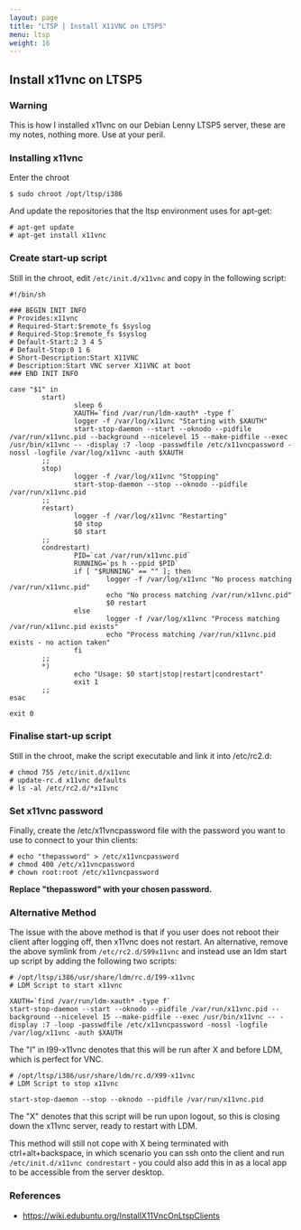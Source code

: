 ```yaml
---
layout: page
title: "LTSP | Install X11VNC on LTSP5"
menu: ltsp
weight: 16
---
```


## Install x11vnc on LTSP5

### Warning

This is how I installed x11vnc on our Debian Lenny LTSP5 server, these are my notes, nothing more.  Use at your peril.

### Installing x11vnc

Enter the chroot

    $ sudo chroot /opt/ltsp/i386

And update the repositories that the ltsp environment uses for apt-get:

    # apt-get update
    # apt-get install x11vnc

### Create start-up script

Still in the chroot, edit `/etc/init.d/x11vnc` and copy in the following script:

    #!/bin/sh

    ### BEGIN INIT INFO
    # Provides:x11vnc
    # Required-Start:$remote_fs $syslog
    # Required-Stop:$remote_fs $syslog
    # Default-Start:2 3 4 5
    # Default-Stop:0 1 6
    # Short-Description:Start X11VNC
    # Description:Start VNC server X11VNC at boot
    ### END INIT INFO

    case "$1" in
            start) 
                    sleep 6
                    XAUTH=`find /var/run/ldm-xauth* -type f`
                    logger -f /var/log/x11vnc "Starting with $XAUTH"
                    start-stop-daemon --start --oknodo --pidfile /var/run/x11vnc.pid --background --nicelevel 15 --make-pidfile --exec /usr/bin/x11vnc -- -display :7 -loop -passwdfile /etc/x11vncpassword -nossl -logfile /var/log/x11vnc -auth $XAUTH
            ;;
            stop)  
                    logger -f /var/log/x11vnc "Stopping"
                    start-stop-daemon --stop --oknodo --pidfile /var/run/x11vnc.pid
            ;;
            restart)
                    logger -f /var/log/x11vnc "Restarting"
                    $0 stop
                    $0 start
            ;;
            condrestart)
                    PID=`cat /var/run/x11vnc.pid`
                    RUNNING=`ps h --ppid $PID`
                    if [ "$RUNNING" == "" ]; then
                            logger -f /var/log/x11vnc "No process matching /var/run/x11vnc.pid"
                            echo "No process matching /var/run/x11vnc.pid"
                            $0 restart
                    else   
                            logger -f /var/log/x11vnc "Process matching /var/run/x11vnc.pid exists"
                            echo "Process matching /var/run/x11vnc.pid exists - no action taken"
                    fi
            ;;
            *)
                    echo "Usage: $0 start|stop|restart|condrestart"
                    exit 1
            ;;
    esac

    exit 0

### Finalise start-up script

Still in the chroot, make the script executable and link it into /etc/rc2.d:

    # chmod 755 /etc/init.d/x11vnc
    # update-rc.d x11vnc defaults
    # ls -al /etc/rc2.d/*x11vnc

### Set x11vnc password

Finally, create the /etc/x11vncpassword file with the password you want to use to connect to your thin clients:

    # echo "thepassword" > /etc/x11vncpassword
    # chmod 400 /etc/x11vncpassword
    # chown root:root /etc/x11vncpassword

**Replace "thepassword" with your chosen password.**

### Alternative Method

The issue with the above method is that if you user does not reboot their client after logging off, then x11vnc does not restart.  An alternative, remove the above symlink from `/etc/rc2.d/S99x11vnc` and instead use an ldm start up script by adding the following two scripts:

    # /opt/ltsp/i386/usr/share/ldm/rc.d/I99-x11vnc
    # LDM Script to start x11vnc

    XAUTH=`find /var/run/ldm-xauth* -type f`
    start-stop-daemon --start --oknodo --pidfile /var/run/x11vnc.pid --background --nicelevel 15 --make-pidfile --exec /usr/bin/x11vnc -- -display :7 -loop -passwdfile /etc/x11vncpassword -nossl -logfile /var/log/x11vnc -auth $XAUTH

The "I" in I99-x11vnc denotes that this will be run after X and before LDM, which is perfect for VNC.

    # /opt/ltsp/i386/usr/share/ldm/rc.d/X99-x11vnc
    # LDM Script to stop x11vnc

    start-stop-daemon --stop --oknodo --pidfile /var/run/x11vnc.pid

The "X" denotes that this script will be run upon logout, so this is closing down the x11vnc server, ready to restart with LDM.

This method will still not cope with X being terminated with ctrl+alt+backspace, in which scenario you can ssh onto the client and run `/etc/init.d/x11vnc condrestart` - you could also add this in as a local app to be accessible from the server desktop.

### References

   * https://wiki.edubuntu.org/InstallX11VncOnLtspClients


